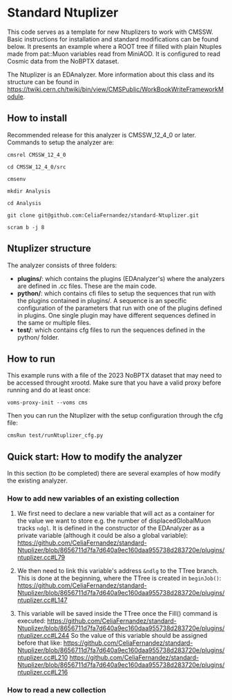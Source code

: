 # Standard Ntuplizer

This code serves as a template for new Ntuplizers to work with CMSSW. Basic instructions for installation and standard modifications can be found below.
It presents an example where a ROOT tree if filled with plain Ntuples made from pat::Muon variables read from MiniAOD. It is configured to read Cosmic data from the NoBPTX dataset.

The Ntuplizer is an EDAnalyzer. More information about this class and its structure can be found in https://twiki.cern.ch/twiki/bin/view/CMSPublic/WorkBookWriteFrameworkModule.

## How to install

Recommended release for this analyzer is CMSSW_12_4_0 or later. Commands to setup the analyzer are:

```
cmsrel CMSSW_12_4_0

cd CMSSW_12_4_0/src

cmsenv

mkdir Analysis

cd Analysis

git clone git@github.com:CeliaFernandez/standard-Ntuplizer.git

scram b -j 8
```


## Ntuplizer structure

<p> The analyzer consists of three folders: </p> 
<ul>
  <li> <strong>plugins/</strong>: which contains the plugins (EDAnalyzer's) where the analyzers are defined in .cc files. These are the main code.</li>
  <li> <strong>python/</strong>: which contains cfi files to setup the sequences that run with the plugins contained in plugins/. A sequence is an specific configuration of the parameters that run with one of the plugins defined in plugins. One single plugin may have different sequences defined in the same or multiple files.</li> 
  <li> <strong>test/</strong>: which contains cfg files to run the sequences defined in the python/ folder.</li>
</ul>

## How to run

This example runs with a file of the 2023 NoBPTX dataset that may need to be accessed throught xrootd. Make sure that you have a valid proxy before running and do at least once:

```
voms-proxy-init --voms cms
```

Then you can run the Ntuplizer with the setup configuration through the cfg file:

```
cmsRun test/runNtuplizer_cfg.py
```


## Quick start: How to modify the analyzer

In this section (to be completed) there are several examples of how modify the existing analyzer.

### How to add new variables of an existing collection

1) We first need to declare a new variable that will act as a container for the value we want to store e.g. the number of displacedGlobalMuon tracks ```ndgl```. It is defined in the constructor of the EDAnalyzer as a private variable (although it could be also a global variable):
https://github.com/CeliaFernandez/standard-Ntuplizer/blob/8656711d7fa7d640a9ec160daa955738d283720e/plugins/ntuplizer.cc#L79

2) We then need to link this variable's address ```&ndlg``` to the TTree branch. This is done at the beginning, where the TTree is created in ```beginJob()```:
https://github.com/CeliaFernandez/standard-Ntuplizer/blob/8656711d7fa7d640a9ec160daa955738d283720e/plugins/ntuplizer.cc#L147

3) This variable will be saved inside the TTree once the Fill() command is executed:
https://github.com/CeliaFernandez/standard-Ntuplizer/blob/8656711d7fa7d640a9ec160daa955738d283720e/plugins/ntuplizer.cc#L244
So the value of this variable should be assigned before that like:
https://github.com/CeliaFernandez/standard-Ntuplizer/blob/8656711d7fa7d640a9ec160daa955738d283720e/plugins/ntuplizer.cc#L210
https://github.com/CeliaFernandez/standard-Ntuplizer/blob/8656711d7fa7d640a9ec160daa955738d283720e/plugins/ntuplizer.cc#L216

### How to read a new collection

